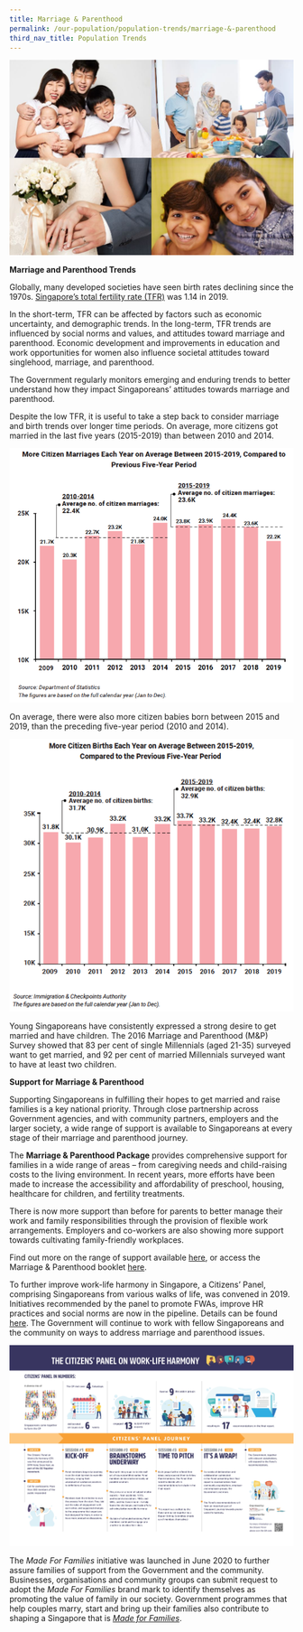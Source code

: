 ```yaml
---
title: Marriage & Parenthood
permalink: /our-population/population-trends/marriage-&-parenthood
third_nav_title: Population Trends
---
```


![Family collage](/images/stock-image-19.JPG)

**Marriage and Parenthood Trends**

Globally, many developed societies have seen birth rates declining since the 1970s. [Singapore’s total fertility rate (TFR)](https://www.singstat.gov.sg/modules/infographics/total-fertility-rate) was 1.14 in 2019.

In the short-term, TFR can be affected by factors such as economic uncertainty, and demographic trends. In the long-term, TFR trends are influenced by social norms and values, and attitudes toward marriage and parenthood. Economic development and improvements in education and work opportunities for women also influence societal attitudes toward singlehood, marriage, and parenthood. 

The Government regularly monitors emerging and enduring trends to better understand how they impact Singaporeans’ attitudes towards marriage and parenthood.
 
Despite the low TFR, it is useful to take a step back to consider marriage and birth trends over longer time periods. On average, more citizens got married in the last five years (2015-2019) than between 2010 and 2014.

![Citizen marriages chart](/images/chart-8.png)

On average, there were also more citizen babies born between 2015 and 2019, than the preceding five-year period (2010 and 2014).

![Citizen births chart](/images/chart-11.png)
  
Young Singaporeans have consistently expressed a strong desire to get married and have children. The 2016 Marriage and Parenthood (M&P) Survey showed that 83 per cent of single Millennials (aged 21-35) surveyed want to get married, and 92 per cent of married Millennials surveyed want to have at least two children.

**Support for Marriage & Parenthood**

Supporting Singaporeans in fulfilling their hopes to get married and raise families is a key national priority. Through close partnership across Government agencies, and with community partners, employers and the larger society, a wide range of support is available to Singaporeans at every stage of their marriage and parenthood journey. 

The **Marriage & Parenthood Package** provides comprehensive support for families in a wide range of areas – from caregiving needs and child-raising costs to the living environment. In recent years, more efforts have been made to increase the accessibility and affordability of preschool, housing, healthcare for children, and fertility treatments. 

There is now more support than before for parents to better manage their work and family responsibilities through the provision of flexible work arrangements. Employers and co-workers are also showing more support towards cultivating family-friendly workplaces. 

Find out more on the range of support available [here](https://wwww.heybaby.sg), or access the Marriage & Parenthood booklet [here](https://www.heybaby.sg/docs/default-source/default-document-library/m-p-booklet-aug-20204bcf71cafad74f18b9b36703a232db09.pdf?sfvrsn=c20c1709_3).

To further improve work-life harmony in Singapore, a Citizens’ Panel, comprising Singaporeans from various walks of life, was convened in 2019. Initiatives recommended by the panel to promote FWAs, improve HR practices and social norms are now in the pipeline. Details can be found [here](https://www.ideas.gov.sg/public/CitizensPanel_WorkLifeHarmony). The Government will continue to work with fellow Singaporeans and the community on ways to address marriage and parenthood issues.

![Citizens' Panel infographic](/images/CP-2019-infographic.jpg)

The *Made For Families* initiative was launched in June 2020 to further assure families of support from the Government and the community. Businesses, organisations and community groups can submit request to adopt the *Made For Families* brand mark to identify themselves as promoting the value of family in our society. Government programmes that help couples marry, start and bring up their families also contribute to shaping a Singapore that is [*Made for Families*](https://www.go.gov.sg/MadeForFamilies). 

